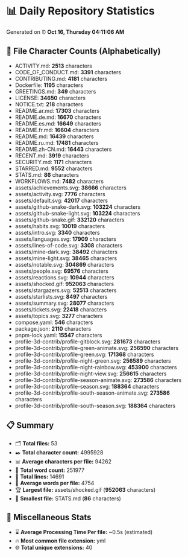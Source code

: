 # 📊 Daily Repository Statistics
Generated on ⏰ **Oct 16, Thursday 04:11:06 AM**

## 📂 File Character Counts (Alphabetically)
- ACTIVITY.md: **2513** characters
- CODE_OF_CONDUCT.md: **3391** characters
- CONTRIBUTING.md: **4181** characters
- Dockerfile: **1195** characters
- GREETINGS.md: **349** characters
- LICENSE: **34650** characters
- NOTICE.txt: **218** characters
- README.ar.md: **17303** characters
- README.de.md: **16670** characters
- README.es.md: **16649** characters
- README.fr.md: **16604** characters
- README.md: **16439** characters
- README.ru.md: **17481** characters
- README.zh-CN.md: **16443** characters
- RECENT.md: **3919** characters
- SECURITY.md: **1171** characters
- STARRED.md: **9552** characters
- STATS.md: **86** characters
- WORKFLOWS.md: **7482** characters
- assets/achievements.svg: **38666** characters
- assets/activity.svg: **7776** characters
- assets/default.svg: **42017** characters
- assets/github-snake-dark.svg: **103224** characters
- assets/github-snake-light.svg: **103224** characters
- assets/github-snake.gif: **332120** characters
- assets/habits.svg: **10019** characters
- assets/intro.svg: **3340** characters
- assets/languages.svg: **17909** characters
- assets/lines-of-code.svg: **3308** characters
- assets/mine-dark.svg: **38492** characters
- assets/mine-light.svg: **38465** characters
- assets/notable.svg: **304869** characters
- assets/people.svg: **69576** characters
- assets/reactions.svg: **10944** characters
- assets/shocked.gif: **952063** characters
- assets/stargazers.svg: **52513** characters
- assets/starlists.svg: **8497** characters
- assets/summary.svg: **28077** characters
- assets/tickets.svg: **22418** characters
- assets/topics.svg: **3277** characters
- compose.yaml: **546** characters
- package.json: **2110** characters
- pnpm-lock.yaml: **15547** characters
- profile-3d-contrib/profile-gitblock.svg: **281673** characters
- profile-3d-contrib/profile-green-animate.svg: **256590** characters
- profile-3d-contrib/profile-green.svg: **171368** characters
- profile-3d-contrib/profile-night-green.svg: **256589** characters
- profile-3d-contrib/profile-night-rainbow.svg: **453900** characters
- profile-3d-contrib/profile-night-view.svg: **256615** characters
- profile-3d-contrib/profile-season-animate.svg: **273586** characters
- profile-3d-contrib/profile-season.svg: **188364** characters
- profile-3d-contrib/profile-south-season-animate.svg: **273586** characters
- profile-3d-contrib/profile-south-season.svg: **188364** characters

## 📋 Summary
- 🗂️ **Total files:** 53
- ✒️ **Total character count:** 4995928
- 📊 **Average characters per file:** 94262
- 📝 **Total word count:** 251977
- 🧾 **Total lines:** 14691
- 📐 **Average words per file:** 4754
- 🏆 **Largest file:** assets/shocked.gif (**952063** characters)
- 🥉 **Smallest file:** STATS.md (**86** characters)

## 🌟 Miscellaneous Stats
- ⌛ **Average Processing Time Per file:** ~0.5s (estimated)
- 🔥 **Most common file extension:** yml
- 🌐 **Total unique extensions:** 40
